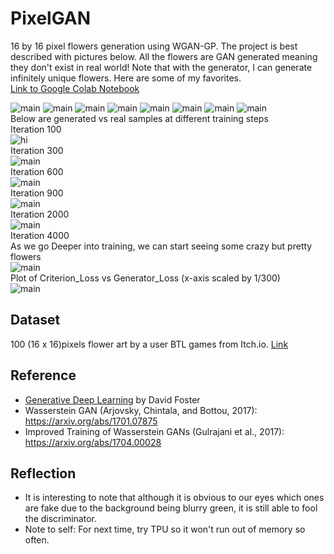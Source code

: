 # PixelGAN
16 by 16 pixel flowers generation using WGAN-GP. The project is best described with pictures below. All the flowers are GAN generated meaning they don't exist in real world! Note that with the generator, I can generate infinitely unique flowers. Here are some of my favorites. <br/>
[Link to Google Colab Notebook](https://colab.research.google.com/drive/1Q5RnFuy6C4dfmyuiHDeFNIpotDYohCi6?usp=sharing)

![main](/output/1.png)
![main](/output/77.png)
![main](/output/3.png)
![main](/output/2.png)
![main](/output/9.png)
![main](/output/11.png)
![main](/output/5.png)
![main](/output/10.png)
<br/>
Below are generated vs real samples at different training steps
<br/>
Iteration 100
<br/>
![hi](/output/iter_100.png)
<br/>
Iteration 300
<br/>
![main](/output/iter_300.png)
<br/>
Iteration 600
<br/>
![main](/output/iter_600.png)
<br/>
Iteration 900
<br/>
![main](/output/iter_900.png)
<br/>
Iteration 2000
<br/>
![main](/output/iter_2000.png)
<br/>
Iteration 4000
<br/>
As we go Deeper into training, we can start seeing some crazy but pretty flowers
<br/>
![main](/output/iter_4000.png)
<br/>
Plot of Criterion_Loss vs Generator_Loss (x-axis scaled by 1/300)
<br/>
![main](/output/graphy.png)

## Dataset 
100 (16 x 16)pixels flower art by a user BTL games from Itch.io. [Link](https://btl-games.itch.io/pixel-art-fauna-asset-pack)

## Reference
- [Generative Deep Learning](https://www.oreilly.com/library/view/generative-deep-learning/9781492041931/) by David Foster
- Wasserstein GAN (Arjovsky, Chintala, and Bottou, 2017): https://arxiv.org/abs/1701.07875
- Improved Training of Wasserstein GANs (Gulrajani et al., 2017): https://arxiv.org/abs/1704.00028

## Reflection
- It is interesting to note that although it is obvious to our eyes which ones are fake due to the background being blurry green, it is still able to fool the discriminator. 
- Note to self: For next time, try TPU so it won't run out of memory so often. 
